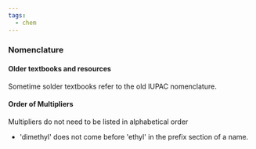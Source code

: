 ```yaml
---
tags:
  - chem
---
```

### Nomenclature
#### Older textbooks and resources
Sometime solder textbooks refer to the old IUPAC nomenclature.

#### Order of Multipliers
Multipliers do not need to be listed in alphabetical order
- 'dimethyl' does not come before 'ethyl' in the prefix section of a name. 
